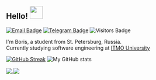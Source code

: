 ## Hello! <img src="https://media1.giphy.com/media/alx4TtaDYyLE6S5Jem/giphy.gif?cid=ecf05e47nkmg3t8fa62rml2sjew7eb4bkyj49b6pzcvytxrn&rid=giphy.gif&ct=s" width="35px">

[![Email Badge](https://img.shields.io/badge/-Email-lightblue?style=flat-square&logo=Outlook&logoColor=white&link=mailto:b_dvorkin@niuitmo.ru)](mailto:b_dvorkin@niuitmo.ru)
[![Telegram Badge](https://img.shields.io/badge/-Telegram-0088cc?style=flat-square&labelColor=0088cc&logo=telegram&logoColor=white&link=https://t.me/adagio_sostenuto)](https://t.me/adagio_sostenuto)
![Visitors Badge](https://komarev.com/ghpvc/?username=worthant&style=flat-square&label=Visitors)

I'm Boris, a student from St. Petersburg, Russia.  
Currently studying software engineering at [ITMO University](https://itmo.ru)  

[![GitHub Streak](https://streak-stats.demolab.com/?user=worthant&line_height=20&theme=prussian)](https://git.io/streak-stats) 
![My GitHub stats](https://github-readme-stats.vercel.app/api?username=worthant&hide_rank=true&show_icons=true&include_all_contribs=true&include_all_commits=true&theme=prussian&count_private=true&hide=stars,prs,contribs) 

<a href="https://git.io/streak-stats">
  <img align="center" src="https://streak-stats.demolab.com/?user=worthant&line_height=20&theme=prussian" />
</a>
<a href="">
  <img align="center" src="ttps://github-readme-stats.vercel.app/api?username=worthant&hide_rank=true&show_icons=true&include_all_contribs=true&include_all_commits=true&theme=prussian&count_private=true&hide=stars,prs,contribs" />
</a>
